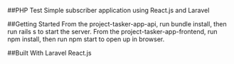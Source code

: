 ##PHP Test
Simple subscriber  application using React.js and Laravel

##Getting Started
From the project-tasker-app-api, run bundle install, then run rails s to start the server. From the project-tasker-app-frontend, run npm install, then run npm start to open up in browser.

##Built With
Laravel
React.js
